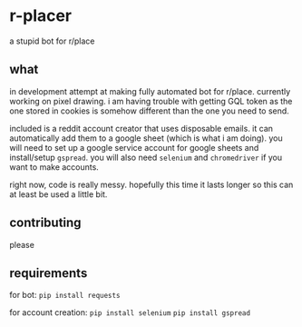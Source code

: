 # r-placer
a stupid bot for r/place

## what
in development attempt at making fully automated bot for r/place. currently working on pixel drawing. i am having trouble with getting GQL token as the one stored in cookies is somehow different than the one you need to send.

included is a reddit account creator that uses disposable emails. it can automatically add them to a google sheet (which is what i am doing). you will need to set up a google service account for google sheets and install/setup `gspread`. you will also need `selenium` and `chromedriver` if you want to make accounts.

right now, code is really messy. hopefully this time it lasts longer so this can at least be used a little bit.
## contributing
please

## requirements
for bot:
`pip install requests`

for account creation:
`pip install selenium`
`pip install gspread`
